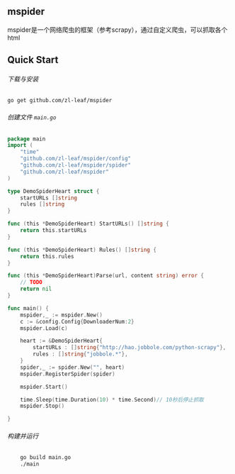 ## mspider
mspider是一个网络爬虫的框架（参考scrapy），通过自定义爬虫，可以抓取各个html
## Quick Start
###### 下载与安装
    go get github.com/zl-leaf/mspider

###### 创建文件 `main.go`
```go
package main
import (
    "time"
    "github.com/zl-leaf/mspider/config"
    "github.com/zl-leaf/mspider/spider"
    "github.com/zl-leaf/mspider"
)

type DemoSpiderHeart struct {
    startURLs []string
    rules []string
}

func (this *DemoSpiderHeart) StartURLs() []string {
    return this.startURLs
}

func (this *DemoSpiderHeart) Rules() []string {
    return this.rules
}

func (this *DemoSpiderHeart)Parse(url, content string) error {
    // TODO
    return nil
}

func main() {
    mspider,_ := mspider.New()
    c := &config.Config{DownloaderNum:2}
    mspider.Load(c)

    heart := &DemoSpiderHeart{
        startURLs : []string{"http://hao.jobbole.com/python-scrapy"},
        rules : []string{"jobbole.*"},
    }
    spider,_ := spider.New("", heart)
    mspider.RegisterSpider(spider)

    mspider.Start()

    time.Sleep(time.Duration(10) * time.Second)// 10秒后停止抓取
    mspider.Stop()

}
```

###### 构建并运行
```bash
    go build main.go
    ./main
```
